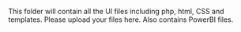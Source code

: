 This folder will contain all the UI files including php, html, CSS and templates. Please upload your files here. 
Also contains PowerBI files.
